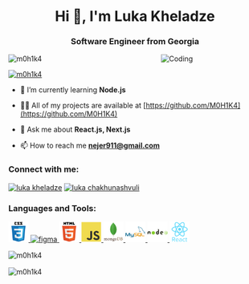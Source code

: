 <h1 align="center">Hi 👋, I'm Luka Kheladze</h1>
<h3 align="center">Software Engineer from Georgia</h3>

<img align="right" alt="Coding" width="200" src= "https://i.pinimg.com/originals/16/fe/7e/16fe7e7fb6eebb3087b6dc418748ee56.gif"/>
<p align="left"> <img src="https://komarev.com/ghpvc/?username=m0h1k4&label=Profile%20views&color=0e75b6&style=flat" alt="m0h1k4" /> </p>

<p align="left"> <a href="https://github.com/ryo-ma/github-profile-trophy"><img src="https://github-profile-trophy.vercel.app/?username=m0h1k4" alt="m0h1k4" /></a> </p>

- 🌱 I’m currently learning **Node.js**

- 👨‍💻 All of my projects are available at [https://github.com/M0H1K4](https://github.com/M0H1K4)

- 💬 Ask me about **React.js, Next.js**

- 📫 How to reach me **nejer911@gmail.com**

<h3 align="left">Connect with me:</h3>
<p align="left">
<a href="https://linkedin.com/in/luka kheladze" target="blank"><img align="center" src="https://raw.githubusercontent.com/rahuldkjain/github-profile-readme-generator/master/src/images/icons/Social/linked-in-alt.svg" alt="luka kheladze" height="30" width="40" /></a>
<a href="https://fb.com/luka chakhunashvuli" target="blank"><img align="center" src="https://raw.githubusercontent.com/rahuldkjain/github-profile-readme-generator/master/src/images/icons/Social/facebook.svg" alt="luka chakhunashvuli" height="30" width="40" /></a>
</p>

<h3 align="left">Languages and Tools:</h3>
<p align="left"> <a href="https://www.w3schools.com/css/" target="_blank" rel="noreferrer"> <img src="https://raw.githubusercontent.com/devicons/devicon/master/icons/css3/css3-original-wordmark.svg" alt="css3" width="40" height="40"/> </a> <a href="https://www.figma.com/" target="_blank" rel="noreferrer"> <img src="https://www.vectorlogo.zone/logos/figma/figma-icon.svg" alt="figma" width="40" height="40"/> </a> <a href="https://www.w3.org/html/" target="_blank" rel="noreferrer"> <img src="https://raw.githubusercontent.com/devicons/devicon/master/icons/html5/html5-original-wordmark.svg" alt="html5" width="40" height="40"/> </a> <a href="https://developer.mozilla.org/en-US/docs/Web/JavaScript" target="_blank" rel="noreferrer"> <img src="https://raw.githubusercontent.com/devicons/devicon/master/icons/javascript/javascript-original.svg" alt="javascript" width="40" height="40"/> </a> <a href="https://www.mongodb.com/" target="_blank" rel="noreferrer"> <img src="https://raw.githubusercontent.com/devicons/devicon/master/icons/mongodb/mongodb-original-wordmark.svg" alt="mongodb" width="40" height="40"/> </a> <a href="https://www.mysql.com/" target="_blank" rel="noreferrer"> <img src="https://raw.githubusercontent.com/devicons/devicon/master/icons/mysql/mysql-original-wordmark.svg" alt="mysql" width="40" height="40"/> </a> <a href="https://nodejs.org" target="_blank" rel="noreferrer"> <img src="https://raw.githubusercontent.com/devicons/devicon/master/icons/nodejs/nodejs-original-wordmark.svg" alt="nodejs" width="40" height="40"/> </a> <a href="https://reactjs.org/" target="_blank" rel="noreferrer"> <img src="https://raw.githubusercontent.com/devicons/devicon/master/icons/react/react-original-wordmark.svg" alt="react" width="40" height="40"/> </a> </p>

<p><img align="center" src="https://github-readme-stats.vercel.app/api/top-langs?username=m0h1k4&show_icons=true&locale=en&layout=compact" alt="m0h1k4" /></p>

<p><img align="center" src="https://github-readme-streak-stats.herokuapp.com/?user=m0h1k4&" alt="m0h1k4" /></p>
